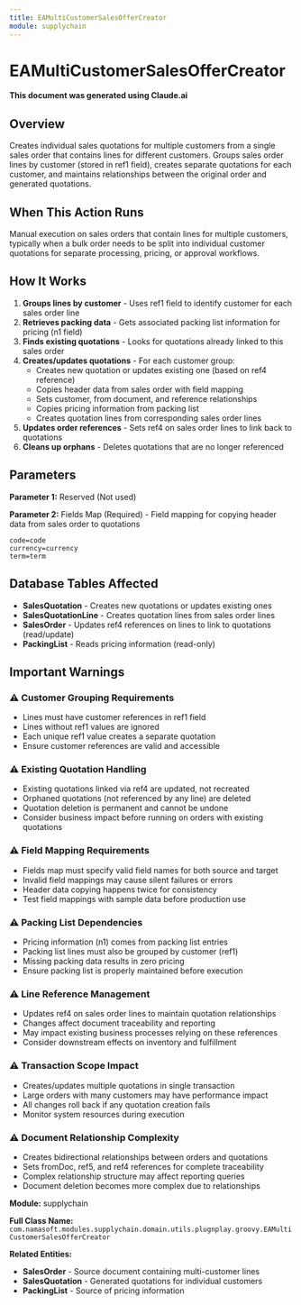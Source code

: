 ```yaml
---
title: EAMultiCustomerSalesOfferCreator
module: supplychain
---
```



<div class='entity-flows'>

# EAMultiCustomerSalesOfferCreator

**This document was generated using Claude.ai**

## Overview

Creates individual sales quotations for multiple customers from a single sales order that contains lines for different customers. Groups sales order lines by customer (stored in ref1 field), creates separate quotations for each customer, and maintains relationships between the original order and generated quotations.

## When This Action Runs

Manual execution on sales orders that contain lines for multiple customers, typically when a bulk order needs to be split into individual customer quotations for separate processing, pricing, or approval workflows.

## How It Works

1. **Groups lines by customer** - Uses ref1 field to identify customer for each sales order line
2. **Retrieves packing data** - Gets associated packing list information for pricing (n1 field)
3. **Finds existing quotations** - Looks for quotations already linked to this sales order
4. **Creates/updates quotations** - For each customer group:
   - Creates new quotation or updates existing one (based on ref4 reference)
   - Copies header data from sales order with field mapping
   - Sets customer, from document, and reference relationships
   - Copies pricing information from packing list
   - Creates quotation lines from corresponding sales order lines
5. **Updates order references** - Sets ref4 on sales order lines to link back to quotations
6. **Cleans up orphans** - Deletes quotations that are no longer referenced

## Parameters

**Parameter 1:** Reserved (Not used)

**Parameter 2:** Fields Map (Required) - Field mapping for copying header data from sales order to quotations

```
code=code
currency=currency
term=term
```

## Database Tables Affected

- **SalesQuotation** - Creates new quotations or updates existing ones
- **SalesQuotationLine** - Creates quotation lines from sales order lines
- **SalesOrder** - Updates ref4 references on lines to link to quotations (read/update)
- **PackingList** - Reads pricing information (read-only)

## Important Warnings

### ⚠️ Customer Grouping Requirements
- Lines must have customer references in ref1 field
- Lines without ref1 values are ignored
- Each unique ref1 value creates a separate quotation
- Ensure customer references are valid and accessible

### ⚠️ Existing Quotation Handling
- Existing quotations linked via ref4 are updated, not recreated
- Orphaned quotations (not referenced by any line) are deleted
- Quotation deletion is permanent and cannot be undone
- Consider business impact before running on orders with existing quotations

### ⚠️ Field Mapping Requirements
- Fields map must specify valid field names for both source and target
- Invalid field mappings may cause silent failures or errors
- Header data copying happens twice for consistency
- Test field mappings with sample data before production use

### ⚠️ Packing List Dependencies
- Pricing information (n1) comes from packing list entries
- Packing list lines must also be grouped by customer (ref1)
- Missing packing data results in zero pricing
- Ensure packing list is properly maintained before execution

### ⚠️ Line Reference Management
- Updates ref4 on sales order lines to maintain quotation relationships
- Changes affect document traceability and reporting
- May impact existing business processes relying on these references
- Consider downstream effects on inventory and fulfillment

### ⚠️ Transaction Scope Impact
- Creates/updates multiple quotations in single transaction
- Large orders with many customers may have performance impact
- All changes roll back if any quotation creation fails
- Monitor system resources during execution

### ⚠️ Document Relationship Complexity
- Creates bidirectional relationships between orders and quotations
- Sets fromDoc, ref5, and ref4 references for complete traceability
- Complex relationship structure may affect reporting queries
- Document deletion becomes more complex due to relationships

**Module:** supplychain

**Full Class Name:** `com.namasoft.modules.supplychain.domain.utils.plugnplay.groovy.EAMultiCustomerSalesOfferCreator`

**Related Entities:**
- **SalesOrder** - Source document containing multi-customer lines
- **SalesQuotation** - Generated quotations for individual customers
- **PackingList** - Source of pricing information


</div>